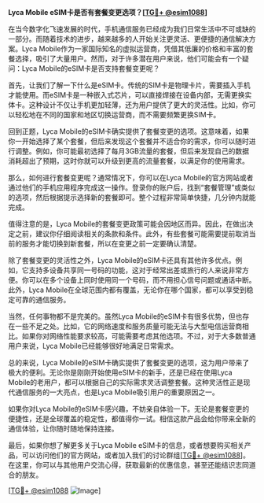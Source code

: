 **Lyca Mobile eSIM卡是否有套餐变更选项？[[TG💪+ @esim1088](https://t.me/s/esim1088)]**

在当今数字化飞速发展的时代，手机通信服务已经成为我们日常生活中不可或缺的一部分。而随着技术的进步，越来越多的人开始关注更灵活、更便捷的通信解决方案。Lyca Mobile作为一家国际知名的虚拟运营商，凭借其低廉的价格和丰富的套餐选择，吸引了大量用户。然而，对于许多潜在用户来说，他们可能会有一个疑问：Lyca Mobile的eSIM卡是否支持套餐变更呢？

首先，让我们了解一下什么是eSIM卡。传统的SIM卡是物理卡片，需要插入手机才能使用。而eSIM卡是一种嵌入式芯片，可以直接焊接在设备内部，无需更换实体卡。这种设计不仅让手机更加轻薄，还为用户提供了更大的灵活性。比如，你可以轻松地在不同的国家和地区切换运营商，而不需要频繁更换SIM卡。

回到正题，Lyca Mobile的eSIM卡确实提供了套餐变更的选项。这意味着，如果你一开始选择了某个套餐，但后来发现这个套餐并不适合你的需求，你可以随时进行调整。例如，你可能最初选择了每月3GB流量的套餐，但后来发现自己的数据消耗超出了预期，这时你就可以升级到更高的流量套餐，以满足你的使用需求。

那么，如何进行套餐变更呢？通常情况下，你可以在Lyca Mobile的官方网站或者通过他们的手机应用程序完成这一操作。登录你的账户后，找到“套餐管理”或类似的选项，然后根据提示选择新的套餐即可。整个过程非常简单快捷，几分钟内就能完成。

值得注意的是，Lyca Mobile的套餐变更政策可能会因地区而异。因此，在做出决定之前，建议你仔细阅读相关的条款和条件。此外，有些套餐可能需要提前取消当前的服务才能切换到新套餐，所以在变更之前一定要确认清楚。

除了套餐变更的灵活性之外，Lyca Mobile的eSIM卡还具有其他许多优点。例如，它支持多设备共享同一号码的功能，这对于经常出差或旅行的人来说非常方便。你可以在多个设备上同时使用同一个号码，而不用担心信号问题或通话中断。此外，Lyca Mobile在全球范围内都有覆盖，无论你在哪个国家，都可以享受到稳定可靠的通信服务。

当然，任何事物都不是完美的。虽然Lyca Mobile的eSIM卡有很多优势，但也存在一些不足之处。比如，它的网络速度和服务质量可能无法与大型电信运营商相比。如果你对网络性能要求较高，可能需要考虑其他选项。不过，对于大多数普通用户来说，Lyca Mobile已经能够很好地满足日常需求。

总的来说，Lyca Mobile的eSIM卡确实提供了套餐变更的选项，这为用户带来了极大的便利。无论你是刚刚开始使用eSIM卡的新手，还是已经在使用Lyca Mobile的老用户，都可以根据自己的实际需求灵活调整套餐。这种灵活性正是现代通信服务的一大亮点，也是Lyca Mobile吸引用户的重要原因之一。

如果你对Lyca Mobile的eSIM卡感兴趣，不妨亲自体验一下。无论是套餐变更的便捷性，还是全球覆盖的稳定性，都值得你一试。相信这款产品会给你带来全新的通信体验，让你随时随地保持连接。

最后，如果你想了解更多关于Lyca Mobile eSIM卡的信息，或者想要购买相关产品，可以访问他们的官方网站，或者加入我们的讨论群组[[TG💪+ @esim1088](https://t.me/s/esim1088)]。在这里，你可以与其他用户交流心得，获取最新的优惠信息，甚至还能结识志同道合的朋友。

[[TG💪+ @esim1088](https://t.me/s/esim1088) ![Image](https://i.postimg.cc/4NQfJmqS/Snipaste-2025-05-13-00-14-12.png)]
